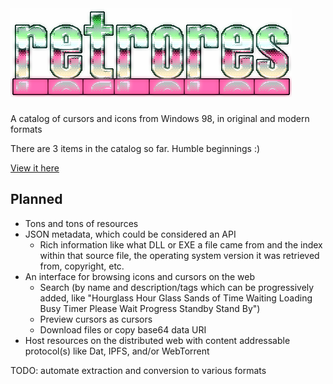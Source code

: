 # [![Retrores](static/logo/retrores-green-pink-glowy.png)](https://retrores.fairuse.org/)
A catalog of cursors and icons from Windows 98, in original and modern formats

There are 3 items in the catalog so far. Humble beginnings :)

[View it here](https://retrores.fairuse.org/)

## Planned

* Tons and tons of resources
* JSON metadata, which could be considered an API
	* Rich information like what DLL or EXE a file came from and the index within that source file, the operating system version it was retrieved from, copyright, etc.
* An interface for browsing icons and cursors on the web
	* Search (by name and description/tags which can be progressively added, like 
	"Hourglass Hour Glass Sands of Time Waiting Loading Busy Timer Please Wait Progress Standby Stand By")
	* Preview cursors as cursors
	* Download files or copy base64 data URI
* Host resources on the distributed web with content addressable protocol(s) like Dat, IPFS, and/or WebTorrent

TODO: automate extraction and conversion to various formats
